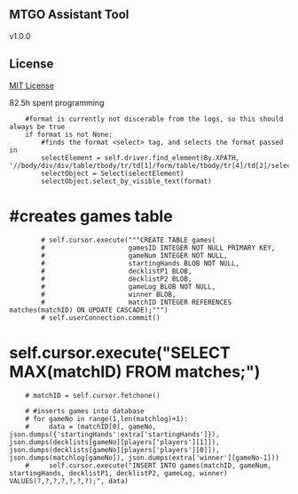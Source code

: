 ## MTGO Assistant Tool
v1.0.0

## License
[MIT License](LICENSE)


82.5h spent programming

        #format is currently not discerable from the logs, so this should always be true
        if format is not None:
            #finds the format <select> tag, and selects the format passed in
            selectElement = self.driver.find_element(By.XPATH, '//body/div/div/table/tbody/tr/td[1]/form/table/tbody/tr[4]/td[2]/select')
            selectObject = Select(selectElement)
            selectObject.select_by_visible_text(format)

# #creates games table
            # self.cursor.execute("""CREATE TABLE games(
            #                     gamesID INTEGER NOT NULL PRIMARY KEY, 
            #                     gameNum INTEGER NOT NULL,
            #                     startingHands BLOB NOT NULL,
            #                     decklistP1 BLOB,
            #                     decklistP2 BLOB,
            #                     gameLog BLOB NOT NULL, 
            #                     winner BLOB, 
            #                     matchID INTEGER REFERENCES matches(matchID) ON UPDATE CASCADE);""")
            # self.userConnection.commit()
            

# self.cursor.execute("SELECT MAX(matchID) FROM matches;")
        # matchID = self.cursor.fetchone()

        # #inserts games into database
        # for gameNo in range(1,len(matchlog)+1):
        #     data = (matchID[0], gameNo, json.dumps({'startingHands':extra['startingHands']}), json.dumps(decklists[gameNo][players['players'][1]]), json.dumps(decklists[gameNo][players['players'][0]]), json.dumps(matchlog[gameNo]), json.dumps(extra['winner'][gameNo-1]))
        #     self.cursor.execute("INSERT INTO games(matchID, gameNum, startingHands, decklistP1, decklistP2, gameLog, winner)  VALUES(?,?,?,?,?,?,?);", data)
